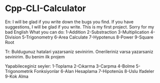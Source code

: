 # Cpp-CLI-Calculator
En: I will be glad if you write down the bugs you find. If you have suggestions, I will be glad if you write. This is my first project. Sorry for my bad English
What you can do:
1-Addition
2-Substraction
3-Multiplication
4-Division
5-Trigonometry
6-Area Calculate
7-Hypotenus
8-Power
9-Square Root

Tr: Buldugunuz hatalari yazarsaniz sevinirim. Onerileriniz varsa yazarsaniz sevinirim. Bu benim ilk projem

Yapabileceginiz seyler:
1-Toplama
2-Cıkarma
3-Carpma
4-Bolme
5-Trigonometrik Fonksiyonlar
6-Alan Hesaplama
7-Hipotenüs
8-Uslu Ifadeler
9-Kok Alma

